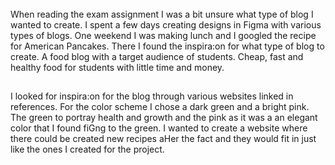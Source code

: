 ######

When reading the exam assignment I was a bit unsure what type of blog I wanted to create. I spent a few days creating designs in Figma with various types of blogs. One weekend I was making lunch and I googled the recipe for American Pancakes. There I found the inspira:on for what type of blog to create. A food blog with a target audience of students. Cheap, fast and healthy food for students with little time and money.

##

I looked for inspira:on for the blog through various websites linked in references.
For the color scheme I chose a dark green and a bright pink. The green to portray health and growth and the pink as it was a an elegant color that I found fiGng to the green. I wanted to create a website where there could be created new recipes aHer the fact and they would fit in just like the ones I created for the project.

##
